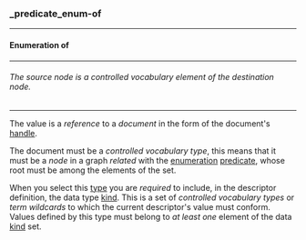 ### _predicate_enum-of



------
#### Enumeration of



------
###### The source node is a controlled vocabulary element of the destination node.



------
The value is a *reference* to a *document* in the form of the document's [handle](_id).

The document must be a *controlled vocabulary type*, this means that it must be a *node* in a graph *related* with the [enumeration](_predicate_enum-of) [predicate](_predicate), whose root must be among the elements of the set.

When you select this [type](_type) you are *required* to include, in the descriptor definition, the data type [kind](_kind). This is a set of *controlled vocabulary types* or *term wildcards* to which the current descriptor's value must conform. Values defined by this type must belong to *at least one* element of the data [kind](_kind) set.